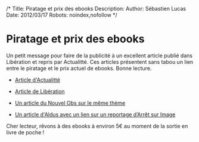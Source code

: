 /*
Title: Piratage et prix des ebooks
Description: 
Author: Sébastien Lucas
Date: 2012/03/17
Robots: noindex,nofollow
*/
# Piratage et prix des ebooks

Un petit message pour faire de la publicité à un excellent article publié dans Libération et repris par Actualitté. Ces articles présentent sans tabou un lien entre le piratage et le prix actuel de ebooks. Bonne lecture.


*	[Article d'Actualitté](http://www.anonym.to/?http://www.actualitte.com/actualite/monde-edition/les-maisons/les-editeurs-francais-premiers-pirates-du-livre-numerique-32766.htm)

*	[Article de Libération](http://www.teamalexandriz.org/forum/index.php?topic=17505.msg93456#msg93456)

*	[Un article du Nouvel Obs sur le même thème](http://bibliobs.nouvelobs.com/numerique/20120314.OBS3774/piratage-des-livres-beaucoup-de-bruit-pour-rien.html)

*	[Un article d'Aldus avec un lien sur un reportage d’Arrêt sur Image](http://aldus2006.typepad.fr/mon_weblog/2012/03/les-%C3%A9diteurs-complices-du-piratage.html)

Cher lecteur, rêvons à des ebooks à environ 5€ au moment de la sortie en livre de poche !


